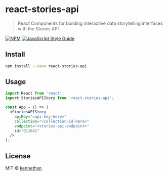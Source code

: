 # react-stories-api

> React Components for building interactive data storytelling interfaces with the Stories API

[![NPM](https://img.shields.io/npm/v/react-stories-api.svg)](https://www.npmjs.com/package/react-stories-api) [![JavaScript Style Guide](https://img.shields.io/badge/code_style-standard-brightgreen.svg)](https://standardjs.com)

## Install

```bash
npm install --save react-stories-api
```

## Usage

```jsx
import React from 'react';
import StoriesAPIStory from 'react-stories-api';

const App = () => (
  <StoriesAPIStory
    apiKey="<api-key-here>"
    collection="<collection-id-here>"
    endpoint="<stories-api-endpoint>"
    id="Q11641"
  />
);

```

## License

MIT © [kennethsn](https://github.com/kennethsn)
